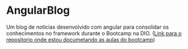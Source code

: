 # AngularBlog

Um blog de noticias desenvolvido com angular para consolidar os conhecimentos no framework durante o Bootcamp na DIO. ([Link para o repositorio onde estou documetando as aulas do bootcamp](https://github.com/otonielnn/Dio-Angular))
